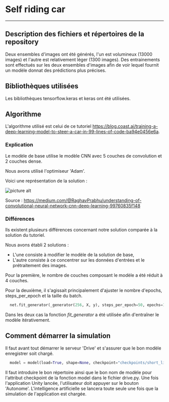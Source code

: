 # Self riding car #
---
## Description des fichiers et répertoires de la repository ##
Deux ensembles d'images ont été générés, l'un est volumineux (13000 images) et l'autre est relativement léger (1300 images).
Des entrainements sont effectués sur les deux ensembles d'images afin de voir lequel fournit un modèle donnat des prédictions plus précises.
## Bibliothèques utilisées ##
Les bibliothèques tensorflow.keras et keras ont été utilisées.
## Algorithme ##
L'algorithme utilisé est celui de ce tutoriel https://blog.coast.ai/training-a-deep-learning-model-to-steer-a-car-in-99-lines-of-code-ba94e0456e6a.

### Explication ###

Le modèle de base utilise le modèle CNN avec 5 couches de convolution et 2 couches dense.

Nous avons utilisé l'optimiseur 'Adam'.

Voici une représentation de la solution :

![picture alt](https://miro.medium.com/fit/c/1838/551/1*XbuW8WuRrAY5pC4t-9DZAQ.jpeg "Modèle CNN")

Source : https://medium.com/@RaghavPrabhu/understanding-of-convolutional-neural-network-cnn-deep-learning-99760835f148

### Différences ###
Ils existent plusieurs différences concernant notre solution comparée à la solution du tutoriel. 

Nous avons établi 2 solutions :
* L'une consiste à modifier le modèle de la solution de base,
* L'autre consiste à ce concentrer sur les données d'entrées et le prétraitement des images.

Pour la première, le nombre de couches composant le modèle a été réduit à 4 couches.

Pour la deuxième, il s'agissait principalement d'ajuster le nombre d'epochs, steps_per_epoch et la taille du batch.

```python
  net.fit_generator(_generator(256, X, y), steps_per_epoch=50, epochs=160)
```
Dans les deux cas la fonction *fit_generator* a été utilisée afin d'entraîner le modèle itérativement.

## Comment démarrer la simulation ##
Il faut avant tout démarrer le serveur 'Drive' et s'assurer que le bon modèle enregistrer soit chargé.
```python
  model = model(load=True, shape=None, checkpoint="checkpoints/short_light.h1_4")
```
Il faut introduire le bon répertoire ainsi que le bon nom de modèle pour l'attribut checkpoint de la fonction model dans le fichier drive.py.
Une fois l'application Unity lancée, l'utilisateur doit appuyer sur le bouton 'Autonome'. L'intelligence artificielle se lancera toute seule une fois que la simulation de l'application est chargée.
